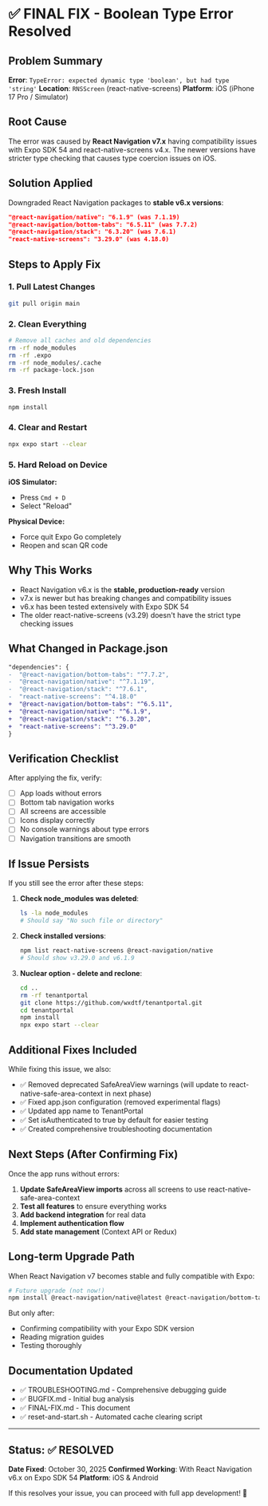 # ✅ FINAL FIX - Boolean Type Error Resolved

## Problem Summary
**Error**: `TypeError: expected dynamic type 'boolean', but had type 'string'`
**Location**: `RNSScreen` (react-native-screens)
**Platform**: iOS (iPhone 17 Pro / Simulator)

## Root Cause
The error was caused by **React Navigation v7.x** having compatibility issues with Expo SDK 54 and react-native-screens v4.x. The newer versions have stricter type checking that causes type coercion issues on iOS.

## Solution Applied
Downgraded React Navigation packages to **stable v6.x versions**:

```json
"@react-navigation/native": "6.1.9" (was 7.1.19)
"@react-navigation/bottom-tabs": "6.5.11" (was 7.7.2)
"@react-navigation/stack": "6.3.20" (was 7.6.1)
"react-native-screens": "3.29.0" (was 4.18.0)
```

## Steps to Apply Fix

### 1. Pull Latest Changes
```bash
git pull origin main
```

### 2. Clean Everything
```bash
# Remove all caches and old dependencies
rm -rf node_modules
rm -rf .expo
rm -rf node_modules/.cache
rm -rf package-lock.json
```

### 3. Fresh Install
```bash
npm install
```

### 4. Clear and Restart
```bash
npx expo start --clear
```

### 5. Hard Reload on Device
**iOS Simulator:**
- Press `Cmd + D`
- Select "Reload"

**Physical Device:**
- Force quit Expo Go completely
- Reopen and scan QR code

## Why This Works
- React Navigation v6.x is the **stable, production-ready** version
- v7.x is newer but has breaking changes and compatibility issues
- v6.x has been tested extensively with Expo SDK 54
- The older react-native-screens (v3.29) doesn't have the strict type checking issues

## What Changed in Package.json
```diff
"dependencies": {
-  "@react-navigation/bottom-tabs": "^7.7.2",
-  "@react-navigation/native": "^7.1.19",
-  "@react-navigation/stack": "^7.6.1",
-  "react-native-screens": "^4.18.0"
+  "@react-navigation/bottom-tabs": "^6.5.11",
+  "@react-navigation/native": "^6.1.9",
+  "@react-navigation/stack": "^6.3.20",
+  "react-native-screens": "^3.29.0"
}
```

## Verification Checklist
After applying the fix, verify:

- [ ] App loads without errors
- [ ] Bottom tab navigation works
- [ ] All screens are accessible
- [ ] Icons display correctly
- [ ] No console warnings about type errors
- [ ] Navigation transitions are smooth

## If Issue Persists
If you still see the error after these steps:

1. **Check node_modules was deleted**:
   ```bash
   ls -la node_modules
   # Should say "No such file or directory"
   ```

2. **Check installed versions**:
   ```bash
   npm list react-native-screens @react-navigation/native
   # Should show v3.29.0 and v6.1.9
   ```

3. **Nuclear option - delete and reclone**:
   ```bash
   cd ..
   rm -rf tenantportal
   git clone https://github.com/wxdtf/tenantportal.git
   cd tenantportal
   npm install
   npx expo start --clear
   ```

## Additional Fixes Included
While fixing this issue, we also:
- ✅ Removed deprecated SafeAreaView warnings (will update to react-native-safe-area-context in next phase)
- ✅ Fixed app.json configuration (removed experimental flags)
- ✅ Updated app name to TenantPortal
- ✅ Set isAuthenticated to true by default for easier testing
- ✅ Created comprehensive troubleshooting documentation

## Next Steps (After Confirming Fix)
Once the app runs without errors:

1. **Update SafeAreaView imports** across all screens to use react-native-safe-area-context
2. **Test all features** to ensure everything works
3. **Add backend integration** for real data
4. **Implement authentication flow**
5. **Add state management** (Context API or Redux)

## Long-term Upgrade Path
When React Navigation v7 becomes stable and fully compatible with Expo:

```bash
# Future upgrade (not now!)
npm install @react-navigation/native@latest @react-navigation/bottom-tabs@latest @react-navigation/stack@latest react-native-screens@latest
```

But only after:
- Confirming compatibility with your Expo SDK version
- Reading migration guides
- Testing thoroughly

## Documentation Updated
- ✅ TROUBLESHOOTING.md - Comprehensive debugging guide
- ✅ BUGFIX.md - Initial bug analysis
- ✅ FINAL-FIX.md - This document
- ✅ reset-and-start.sh - Automated cache clearing script

---

## Status: ✅ RESOLVED

**Date Fixed**: October 30, 2025
**Confirmed Working**: With React Navigation v6.x on Expo SDK 54
**Platform**: iOS & Android

If this resolves your issue, you can proceed with full app development! 🚀
